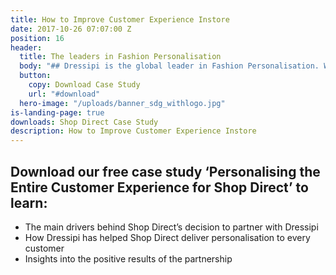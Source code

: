 ```yaml
---
title: How to Improve Customer Experience Instore
date: 2017-10-26 07:07:00 Z
position: 16
header:
  title: The leaders in Fashion Personalisation
  body: "## Dressipi is the global leader in Fashion Personalisation. We give each customer their own tailored shopping experience online and instore, enabling retailers to match customers with products and experiences to influence buying behaviour at scale."
  button:
    copy: Download Case Study
    url: "#download"
  hero-image: "/uploads/banner_sdg_withlogo.jpg"
is-landing-page: true
downloads: Shop Direct Case Study
description: How to Improve Customer Experience Instore
---
```


## Download our free case study ‘Personalising the Entire Customer Experience for Shop Direct’ to learn:

* The main drivers behind Shop Direct’s decision to partner with Dressipi
* How Dressipi has helped Shop Direct deliver personalisation to every customer
* Insights into the positive results of the partnership

